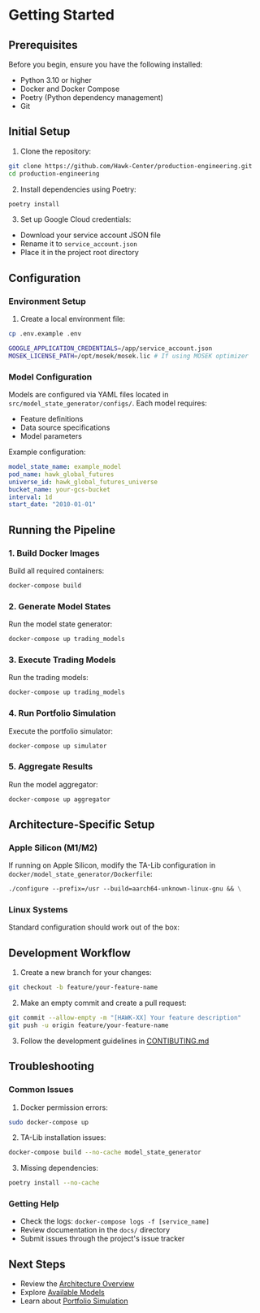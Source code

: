 # Getting Started

## Prerequisites

Before you begin, ensure you have the following installed:

- Python 3.10 or higher
- Docker and Docker Compose
- Poetry (Python dependency management)
- Git

## Initial Setup

1. Clone the repository:

```bash
git clone https://github.com/Hawk-Center/production-engineering.git
cd production-engineering
```

2. Install dependencies using Poetry:

``` bash
poetry install
```

3. Set up Google Cloud credentials:

- Download your service account JSON file
- Rename it to `service_account.json`
- Place it in the project root directory

## Configuration

### Environment Setup

1. Create a local environment file:

```bash
cp .env.example .env
```

```bash
GOOGLE_APPLICATION_CREDENTIALS=/app/service_account.json
MOSEK_LICENSE_PATH=/opt/mosek/mosek.lic # If using MOSEK optimizer
```

### Model Configuration

Models are configured via YAML files located in `src/model_state_generator/configs/`. Each model requires:

- Feature definitions
- Data source specifications
- Model parameters

Example configuration:

```yaml
model_state_name: example_model
pod_name: hawk_global_futures
universe_id: hawk_global_futures_universe
bucket_name: your-gcs-bucket
interval: 1d
start_date: "2010-01-01"
```

## Running the Pipeline

### 1. Build Docker Images

Build all required containers:

```bash
docker-compose build
```

### 2. Generate Model States

Run the model state generator:

```bash
docker-compose up trading_models
```

### 3. Execute Trading Models

Run the trading models:

```bash
docker-compose up trading_models
```

### 4. Run Portfolio Simulation

Execute the portfolio simulator:

```bash
docker-compose up simulator
```

### 5. Aggregate Results

Run the model aggregator:

```bash
docker-compose up aggregator
```

## Architecture-Specific Setup

### Apple Silicon (M1/M2)

If running on Apple Silicon, modify the TA-Lib configuration in
`docker/model_state_generator/Dockerfile`:

```dockerfile
./configure --prefix=/usr --build=aarch64-unknown-linux-gnu && \
```

### Linux Systems

Standard configuration should work out of the box:

## Development Workflow

1. Create a new branch for your changes:

```bash
git checkout -b feature/your-feature-name
```

2. Make an empty commit and create a pull request:

```bash
git commit --allow-empty -m "[HAWK-XX] Your feature description"
git push -u origin feature/your-feature-name
```

3. Follow the development guidelines in [CONTIBUTING.md](../CONTRIBUTING.md)

## Troubleshooting

### Common Issues

1. Docker permission errors:

```bash
sudo docker-compose up
```

2. TA-Lib installation issues:

```bash
docker-compose build --no-cache model_state_generator
```

3. Missing dependencies:

```bash
poetry install --no-cache
```

### Getting Help

- Check the logs: `docker-compose logs -f [service_name]`
- Review documentation in the `docs/` directory
- Submit issues through the project's issue tracker

## Next Steps

- Review the [Architecture Overview](architecture.md)
- Explore [Available Models](../trading-models/available-models.md)
- Learn about [Portfolio Simulation](../portfolio-simulation/backtesting.md)
